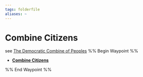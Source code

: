 ```yaml
---
tags: folderfile
aliases: ~
---
```


# Combine Citizens

see [The Democratic Combine of Peoples](..\..\..\..\..\Notes%20on%20the%20Multiverse\Inner\Alaturmen\About%20People\Nations\The%20Democratic%20Combine%20of%20Peoples\The%20Democratic%20Combine%20of%20Peoples.md)
%% Begin Waypoint %%

* **[Combine Citizens](Combine%20Citizens.md)**

%% End Waypoint %%
